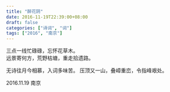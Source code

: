 ```yaml
---
title: "醉花阴"
date: 2016-11-19T22:39:00+08:00
draft: false
categories: ["诗词", "词"]
tags: ["2016", "南京"]
---
```


三点一线忙碌碌，忘怀花草木。  
远景寄何方，荒野枯塘，重走拾遗路。

无诗往月今相慕，入词多味苦。
压顶又一山，叠嶂重峦，令指峰艰处。

2016.11.19 南京  
